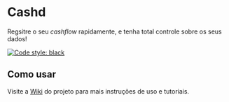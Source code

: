 # Cashd

Regsitre o seu *cashflow* rapidamente, e tenha total controle sobre os seus dados!

[![Code style: black](https://img.shields.io/badge/code%20style-black-000000.svg)](https://github.com/psf/black)

## Como usar

Visite a [Wiki](https://github.com/VFLins/cashd/wiki) do projeto para mais instruções de uso e tutoriais.
